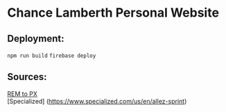 # Chance Lamberth Personal Website

## Deployment:
`npm run build`
`firebase deploy`


## Sources:
[REM to PX](https://nekocalc.com/rem-to-px-converter)\
[Specialized] (https://www.specialized.com/us/en/allez-sprint)
